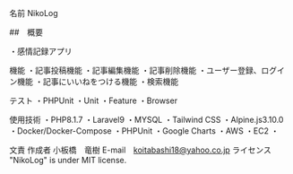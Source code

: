 名前
NikoLog

##　概要

・感情記録アプリ

機能
・記事投稿機能 ・記事編集機能 ・記事削除機能 ・ユーザー登録、ログイン機能 ・記事にいいねをつける機能 ・検索機能

テスト
・PHPUnit ・Unit ・Feature ・Browser

使用技術
・PHP8.1.7 ・Laravel9 ・MYSQL ・Tailwind CSS ・Alpine.js3.10.0 ・Docker/Docker-Compose ・PHPUnit ・Google Charts ・AWS ・EC2 ・

文責
作成者 小板橋　竜樹
E-mail　koitabashi18@yahoo.co.jp
ライセンス
"NikoLog" is under MIT license.